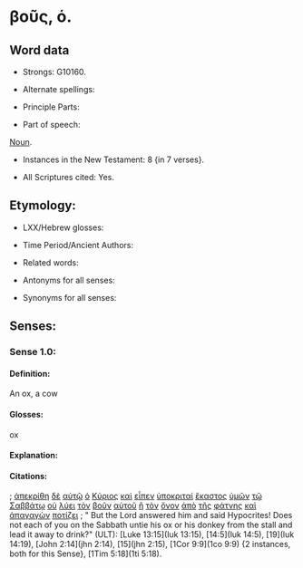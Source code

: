 # βοῦς, ὁ.

<!-- Status: S2=NeedsFinalCheck -->
<!-- Lexica used for edits: LN MM -->

## Word data

* Strongs: G10160.


* Alternate spellings:

* Principle Parts: 

* Part of speech: 

[Noun](http://ugg.readthedocs.io/en/latest/noun.html). 

* Instances in the New Testament: 8 {in 7 verses}.

* All Scriptures cited: Yes.

## Etymology: 

* LXX/Hebrew glosses: 

* Time Period/Ancient Authors: 

* Related words: 

* Antonyms for all senses:

* Synonyms for all senses: 

## Senses:

### Sense  1.0: 

#### Definition: 

An ox, a cow

#### Glosses: 

ox

#### Explanation: 

#### Citations: 

; [ἀπεκρίθη](../G06110/01.md) [δὲ](../G11610/01.md) [αὐτῷ](../G08460/01.md) [ὁ](../G35880/01.md) [Κύριος](../G29620/01.md) [καὶ](../G25320/01.md) [εἶπεν](../G30040/01.md) [ὑποκριταί](../G52730/01.md) [ἕκαστος](../G15380/01.md) [ὑμῶν](../G47710/01.md) [τῷ](../G35880/01.md) [Σαββάτῳ](../G45210/01.md) [οὐ](../G37560/01.md) [λύει](../G30890/01.md) [τὸν](../G35880/01.md) [βοῦν](../G10160/01.md) [αὐτοῦ](../G08460/01.md) [ἢ](../G22280/01.md) [τὸν](../G35880/01.md) [ὄνον](../G36880/01.md) [ἀπὸ](../G05750/01.md) [τῆς](../G35880/01.md) [φάτνης](../G53360/01.md) [καὶ](../G25320/01.md) [ἀπαγαγὼν](../G05200/01.md) [ποτίζει](../G42220/01.md)
; " But the Lord answered him and said Hypocrites! Does not each of you on the Sabbath untie his ox or his donkey from the stall and lead it away to drink?" (ULT): 
[Luke 13:15](luk 13:15),  [14:5](luk 14:5),  [19](luk 14:19), [John 2:14](jhn 2:14), [15](jhn 2:15), [1Cor 9:9](1co 9:9) {2 instances, both for this Sense}, [1Tim 5:18](1ti 5:18).
